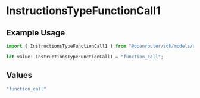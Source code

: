 # InstructionsTypeFunctionCall1

## Example Usage

```typescript
import { InstructionsTypeFunctionCall1 } from "@openrouter/sdk/models/operations";

let value: InstructionsTypeFunctionCall1 = "function_call";
```

## Values

```typescript
"function_call"
```